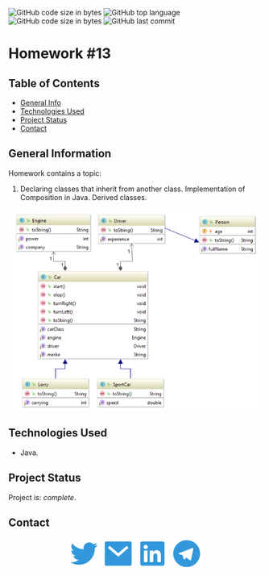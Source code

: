 ![GitHub code size in bytes](https://img.shields.io/github/languages/count/mypage-solutions/Lesson_13)
![GitHub top language](https://img.shields.io/github/languages/top/mypage-solutions/Lesson_13)
![GitHub code size in bytes](https://img.shields.io/github/languages/code-size/mypage-solutions/Lesson_13)
![GitHub last commit](https://img.shields.io/github/last-commit/mypage-solutions/Lesson_13)

# Homework #13 

## Table of Contents

- [General Info](#general-information)
- [Technologies Used](#technologies-used)
- [Project Status](#project-status)
- [Contact](#contact)

## General Information

Homework contains a topic:
1. Declaring classes that inherit from another class.
   Implementation of Composition in Java. Derived classes.

![Example screenshot](https://github.com/mypage-solutions/Images/blob/main/Images/inheritance_java.png)

## Technologies Used

- Java.

## Project Status

Project is: _complete_.

## Contact

<p align="center">
<a href="https://twitter.com/Michael22878035"><img src="https://github.com/mypage-solutions/Images/blob/main/Images/icons/twitter-fill%20(32).svg" /></a>
<a href="mailto:m_musienko@outlook.com"><img src="https://github.com/mypage-solutions/Images/blob/main/Images/icons/mail-fill%20(32).svg" /></a>
<a href="https://www.linkedin.com/in/mykhailo-musiienko-80849880/"><img src="https://github.com/mypage-solutions/Images/blob/main/Images/icons/linkedin-box-fill%20(32).svg" /></a>
<a href="https://t.me/Mykhailo_Musiienko"><img src="https://github.com/mypage-solutions/Images/blob/main/Images/icons/telegram-fill%20(32).svg" /></a>
</p>
